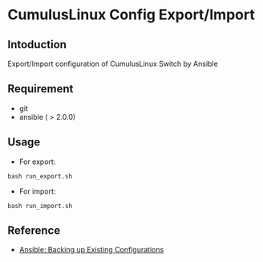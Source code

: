 CumulusLinux Config Export/Import
==========================

Intoduction
-----------

Export/Import configuration of CumulusLinux Switch by Ansible

Requirement
-----------
- git
- ansible ( > 2.0.0)

Usage
-----
- For export:
```
bash run_export.sh
```

- For import:
```
bash run_import.sh
```

## Reference
- [Ansible: Backing up Existing Configurations](https://support.cumulusnetworks.com/hc/en-us/articles/209620358-Ansible-Backing-up-Existing-Configurations-)

